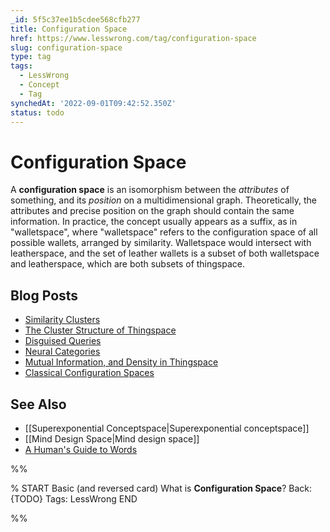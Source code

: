 ```yaml
---
_id: 5f5c37ee1b5cdee568cfb277
title: Configuration Space
href: https://www.lesswrong.com/tag/configuration-space
slug: configuration-space
type: tag
tags:
  - LessWrong
  - Concept
  - Tag
synchedAt: '2022-09-01T09:42:52.350Z'
status: todo
---
```


# Configuration Space

A **configuration space** is an isomorphism between the *attributes* of something, and its *position* on a multidimensional graph. Theoretically, the attributes and precise position on the graph should contain the same information. In practice, the concept usually appears as a suffix, as in "walletspace", where "walletspace" refers to the configuration space of all possible wallets, arranged by similarity. Walletspace would intersect with leatherspace, and the set of leather wallets is a subset of both walletspace and leatherspace, which are both subsets of thingspace.

## Blog Posts

- [Similarity Clusters](http://lesswrong.com/lw/nj/similarity_clusters/)
- [The Cluster Structure of Thingspace](http://lesswrong.com/lw/nl/the_cluster_structure_of_thingspace)
- [Disguised Queries](http://lesswrong.com/lw/nm/disguised_queries/)
- [Neural Categories](http://lesswrong.com/lw/nn/neural_categories/)
- [Mutual Information, and Density in Thingspace](http://lesswrong.com/lw/o2/mutual_information_and_density_in_thingspace/)
- [Classical Configuration Spaces](http://lesswrong.com/lw/pi/classical_configuration_spaces/)

## See Also

- [[Superexponential Conceptspace|Superexponential conceptspace]]
- [[Mind Design Space|Mind design space]]
- [A Human's Guide to Words](https://wiki.lesswrong.com/wiki/A_Human's_Guide_to_Words)


%%

% START
Basic (and reversed card)
What is **Configuration Space**?
Back: {TODO}
Tags: LessWrong
END

%%
	
